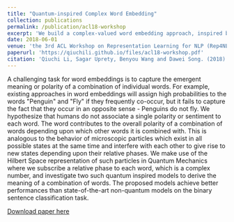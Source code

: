 ```yaml
---
title: "Quantum-inspired Complex Word Embedding"
collection: publications
permalink: /publication/acl18-workshop
excerpt: 'We build a complex-valued word embedding approach, inspired by quantum theory and quantum probability.'
date: 2018-06-01
venue: 'the 3rd ACL Workshop on Representation Learning for NLP (Rep4NLP)'
paperurl: 'https://qiuchili.github.io/files/acl18-workshop.pdf'
citation: 'Qiuchi Li, Sagar Uprety, Benyou Wang and Dawei Song. (2018). &quot;Quantum-inspired Complex Word Embedding.&quot; <i>the 3rd ACL Workshop on Representation Learning for NLP (RepL4NLP)</i>. '
---
```

A challenging task for word embeddings is to capture the emergent meaning or polarity of a combination of individual words. For example, existing approaches in word embeddings will assign high probabilities to the words "Penguin" and "Fly" if they frequently co-occur, but it fails to capture the fact that they occur in an opposite sense - Penguins do not fly. We hypothesize that humans do not associate a single polarity or sentiment to each word. The word contributes to the overall polarity of a combination of words depending upon which other words it is combined with. This is analogous to the behavior of microscopic particles which exist in all possible states at the same time and interfere with each other to give rise to new states depending upon their relative phases. We make use of the Hilbert Space representation of such particles in Quantum Mechanics where we subscribe a relative phase to each word, which is a complex number, and investigate two such quantum inspired models to derive the meaning of a combination of words. The proposed models achieve better performances than state-of-the-art non-quantum models on the binary sentence classification task.

[Download paper here](https://qiuchili.github.io/files/acl18-workshop.pdf)
